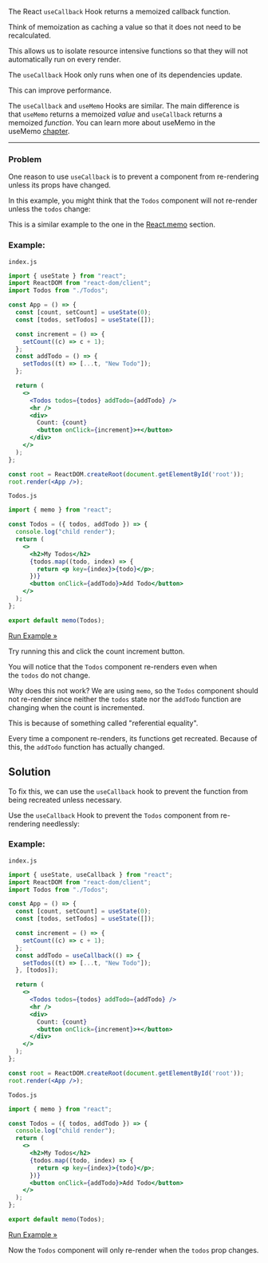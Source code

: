 The React `useCallback` Hook returns a memoized callback function.

Think of memoization as caching a value so that it does not need to be recalculated.

This allows us to isolate resource intensive functions so that they will not automatically run on every render.

The `useCallback` Hook only runs when one of its dependencies update.

This can improve performance.

The `useCallback` and `useMemo` Hooks are similar. The main difference is that `useMemo` returns a memoized _value_ and `useCallback` returns a memoized _function_. You can learn more about useMemo in the useMemo [chapter](https://www.w3schools.com/react/react_usememo.asp).

---

### Problem

One reason to use `useCallback` is to prevent a component from re-rendering unless its props have changed.

In this example, you might think that the `Todos` component will not re-render unless the `todos` change:

This is a similar example to the one in the [React.memo](https://www.w3schools.com/react/react_memo.asp) section.

### Example:

`index.js`

```jsx
import { useState } from "react";
import ReactDOM from "react-dom/client";
import Todos from "./Todos";

const App = () => {
  const [count, setCount] = useState(0);
  const [todos, setTodos] = useState([]);

  const increment = () => {
    setCount((c) => c + 1);
  };
  const addTodo = () => {
    setTodos((t) => [...t, "New Todo"]);
  };

  return (
    <>
      <Todos todos={todos} addTodo={addTodo} />
      <hr />
      <div>
        Count: {count}
        <button onClick={increment}>+</button>
      </div>
    </>
  );
};

const root = ReactDOM.createRoot(document.getElementById('root'));
root.render(<App />);
```

`Todos.js`

```jsx
import { memo } from "react";

const Todos = ({ todos, addTodo }) => {
  console.log("child render");
  return (
    <>
      <h2>My Todos</h2>
      {todos.map((todo, index) => {
        return <p key={index}>{todo}</p>;
      })}
      <button onClick={addTodo}>Add Todo</button>
    </>
  );
};

export default memo(Todos);
```

[Run Example »](https://www.w3schools.com/react/showreact.asp?filename=demo2_react_usecallback1)

Try running this and click the count increment button.

You will notice that the `Todos` component re-renders even when the `todos` do not change.

Why does this not work? We are using `memo`, so the `Todos` component should not re-render since neither the `todos` state nor the `addTodo` function are changing when the count is incremented.

This is because of something called "referential equality".

Every time a component re-renders, its functions get recreated. Because of this, the `addTodo` function has actually changed.

## Solution

To fix this, we can use the `useCallback` hook to prevent the function from being recreated unless necessary.

Use the `useCallback` Hook to prevent the `Todos` component from re-rendering needlessly:

### Example:

`index.js`

```jsx
import { useState, useCallback } from "react";
import ReactDOM from "react-dom/client";
import Todos from "./Todos";

const App = () => {
  const [count, setCount] = useState(0);
  const [todos, setTodos] = useState([]);

  const increment = () => {
    setCount((c) => c + 1);
  };
  const addTodo = useCallback(() => {
    setTodos((t) => [...t, "New Todo"]);
  }, [todos]);

  return (
    <>
      <Todos todos={todos} addTodo={addTodo} />
      <hr />
      <div>
        Count: {count}
        <button onClick={increment}>+</button>
      </div>
    </>
  );
};

const root = ReactDOM.createRoot(document.getElementById('root'));
root.render(<App />);
```

`Todos.js`

```jsx
import { memo } from "react";

const Todos = ({ todos, addTodo }) => {
  console.log("child render");
  return (
    <>
      <h2>My Todos</h2>
      {todos.map((todo, index) => {
        return <p key={index}>{todo}</p>;
      })}
      <button onClick={addTodo}>Add Todo</button>
    </>
  );
};

export default memo(Todos);
```

[Run Example »](https://www.w3schools.com/react/showreact.asp?filename=demo2_react_usecallback2)

Now the `Todos` component will only re-render when the `todos` prop changes.